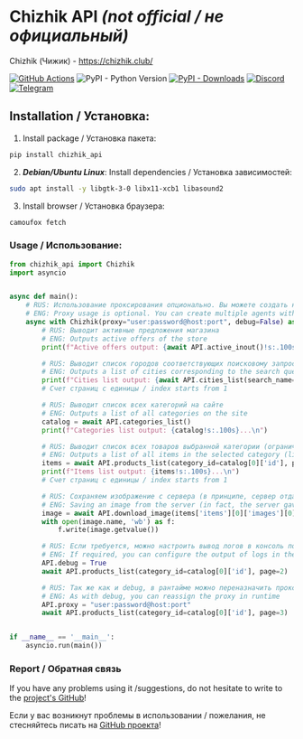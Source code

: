 # Chizhik API *(not official / не официальный)*

Chizhik (Чижик) - https://chizhik.club/

[![GitHub Actions](https://github.com/Open-Inflation/chizhik_api/workflows/API%20Tests%20Daily/badge.svg)](https://github.com/Open-Inflation/chizhik_api/actions?query=workflow%3A"API+Tests+Daily")
![PyPI - Python Version](https://img.shields.io/pypi/pyversions/chizhik_api)
[![PyPI - Downloads](https://img.shields.io/pypi/dm/chizhik_api?label=PyPi%20downloads)](https://pypi.org/project/chizhik-api/)
[![Discord](https://img.shields.io/discord/792572437292253224?label=Discord&labelColor=%232c2f33&color=%237289da)](https://discord.gg/UnJnGHNbBp)
[![Telegram](https://img.shields.io/badge/Telegram-24A1DE)](https://t.me/miskler_dev)



## Installation / Установка:
1. Install package / Установка пакета:
```bash
pip install chizhik_api
```
2. ***Debian/Ubuntu Linux***: Install dependencies / Установка зависимостей:
```bash
sudo apt install -y libgtk-3-0 libx11-xcb1 libasound2
```
3. Install browser / Установка браузера:
```bash
camoufox fetch
```

### Usage / Использование:
```py
from chizhik_api import Chizhik
import asyncio


async def main():
    # RUS: Использование проксирования опционально. Вы можете создать несколько агентов с разными прокси для ускорения парса.
    # ENG: Proxy usage is optional. You can create multiple agents with different proxies for faster parsing.
    async with Chizhik(proxy="user:password@host:port", debug=False) as API:
        # RUS: Выводит активные предложения магазина
        # ENG: Outputs active offers of the store
        print(f"Active offers output: {await API.active_inout()!s:.100s}...\n")

        # RUS: Выводит список городов соответствующих поисковому запросу (только на русском языке)
        # ENG: Outputs a list of cities corresponding to the search query (only in Russian language)
        print(f"Cities list output: {await API.cities_list(search_name='ар', page=1)!s:.100s}...\n")
        # Счет страниц с единицы / index starts from 1

        # RUS: Выводит список всех категорий на сайте
        # ENG: Outputs a list of all categories on the site
        catalog = await API.categories_list()
        print(f"Categories list output: {catalog!s:.100s}...\n")

        # RUS: Выводит список всех товаров выбранной категории (ограничение 100 элементов, если превышает - запрашивайте через дополнительные страницы)
        # ENG: Outputs a list of all items in the selected category (limiting to 100 elements, if exceeds - request through additional pages)
        items = await API.products_list(category_id=catalog[0]['id'], page=1)
        print(f"Items list output: {items!s:.100s}...\n")
        # Счет страниц с единицы / index starts from 1

        # RUS: Сохраняем изображение с сервера (в принципе, сервер отдал бы их и без обертки моего объекта, но лучше максимально претворяться обычным пользователем)
        # ENG: Saving an image from the server (in fact, the server gave them and without wrapping my object, but better to be as a regular user)
        image = await API.download_image(items['items'][0]['images'][0]['image'])
        with open(image.name, 'wb') as f:
            f.write(image.getvalue())

        # RUS: Если требуется, можно настроить вывод логов в консоль после иницализации
        # ENG: If required, you can configure the output of logs in the console after initialization
        API.debug = True
        await API.products_list(category_id=catalog[0]['id'], page=2)

        # RUS: Так же как и debug, в рантайме можно переназначить прокси
        # ENG: As with debug, you can reassign the proxy in runtime
        API.proxy = "user:password@host:port"
        await API.products_list(category_id=catalog[0]['id'], page=3)


if __name__ == '__main__':
    asyncio.run(main())
```

### Report / Обратная связь

If you have any problems using it /suggestions, do not hesitate to write to the [project's GitHub](https://github.com/Open-Inflation/chizhik_api/issues)!

Если у вас возникнут проблемы в использовании / пожелания, не стесняйтесь писать на [GitHub проекта](https://github.com/Open-Inflation/chizhik_api/issues)!
